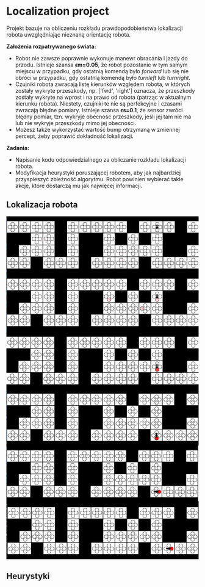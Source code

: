 # Localization project 
Projekt bazuje na obliczeniu rozkładu prawdopodobieństwa lokalizacji robota uwzględniając nieznaną orientację robota.

**Założenia rozpatrywanego świata:**
- Robot nie zawsze poprawnie wykonuje manewr obracania i jazdy do przodu. Istnieje szansa **ϵm=0.05**, że robot pozostanie w tym samym miejscu w przypadku, gdy ostatnią komendą było *forward* lub się nie obróci w przypadku, gdy ostatnią komendą było *turnleft* lub *turnright*.
- Czujniki robota zwracają listę kierunków względem robota, w których zostały wykryte przeszkody, np. ['fwd', 'right'] oznacza, że przeszkody zostały wykryte na wprost i na prawo od robota (patrząc w aktualnym kierunku robota). Niestety, czujniki te nie są perfekcyjne i czasami zwracają błędne pomiary. Istnieje szansa **ϵs=0.1**, że sensor zwróci błędny pomiar, tzn. wykryje obecność przeszkody, jeśli jej tam nie ma lub nie wykryje przeszkody mimo jej obecności.
- Możesz także wykorzystać wartość bump otrzymaną w zmiennej percept, żeby poprawić dokładność lokalizacji.

**Zadania:**
- Napisanie kodu odpowiedzialnego za obliczanie rozkładu lokalizacji robota.
- Modyfikacja heurystyki poruszającej robotem, aby jak najbardziej przyspieszyć zbieżność algorytmu. Robot powinien wybierać takie akcje, które dostarczą mu jak najwięcej informacji.

## Lokalizacja robota
![5 first steps](./steps_image.png)

## Heurystyki